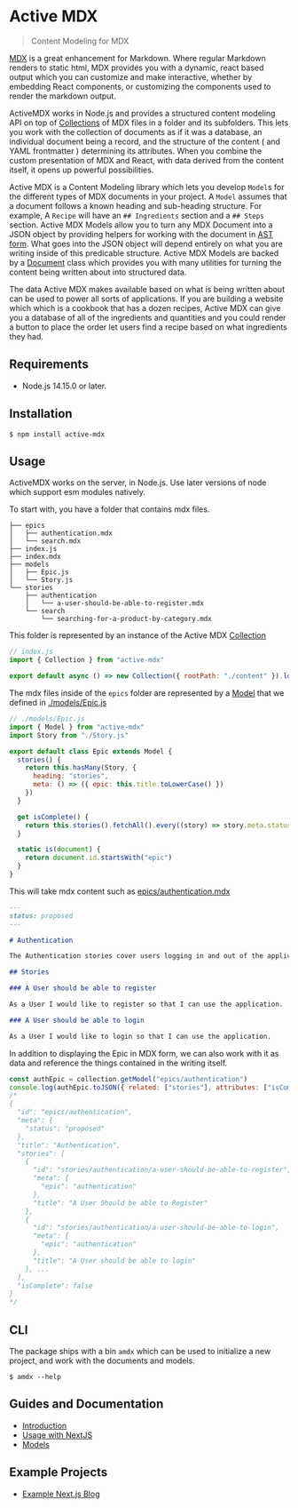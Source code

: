 # Active MDX
> Content Modeling for MDX

[MDX](https://mdxjs.com) is a great enhancement for Markdown. Where regular Markdown renders to static html, MDX provides you with a dynamic, react based output which you can customize and make interactive, whether by embedding React components, or customizing the components used to render the markdown output. 

ActiveMDX works in Node.js and provides a structured content modeling API on top of [Collections](docs/api/Collection.mdx) of MDX files in a folder and its subfolders. This lets you work with the collection of documents as if it was a database, an individual document being a record, and the structure of the content ( and YAML frontmatter ) determining its attributes.  When you combine the custom presentation of MDX and React, with data derived from the content itself, it opens up powerful possibilities.

Active MDX is a Content Modeling library which lets you develop `Model`s for the different types of MDX documents in your project.  A `Model` assumes that a document follows a known heading and sub-heading structure.  For example, A `Recipe` will have an `## Ingredients` section and a `## Steps` section.  Active MDX Models allow you to turn any MDX Document into a JSON object by providing helpers for working with the document in [AST form](https://mdxjs.com).  What goes into the JSON object will depend entirely on what you are writing inside of this predicable structure.  Active MDX Models are backed by a [Document](./docs/api/Document.mdx) class which provides you with many utilities for turning the content being written about into structured data.

The data Active MDX makes available based on what is being written about can be used to power all sorts of applications. If you are building a website which which is a cookbook that has a dozen recipes, Active MDX can give you a database of all of the ingredients and quantities and you could render a button to place the order let users find a recipe based on what ingredients they had.  

## Requirements

- Node.js 14.15.0 or later.

## Installation

```shell
$ npm install active-mdx
```

## Usage

ActiveMDX works on the server, in Node.js. Use later versions of node which support esm modules natively.

To start with, you have a folder that contains mdx files.  

```
├── epics
│   ├── authentication.mdx
│   └── search.mdx
├── index.js
├── index.mdx
├── models
│   ├── Epic.js
│   └── Story.js
└── stories
    ├── authentication
    │   └── a-user-should-be-able-to-register.mdx
    └── search
        └── searching-for-a-product-by-category.mdx
```

This folder is represented by an instance of the Active MDX [Collection](./docs/api/Collection.mdx)

```js
// index.js
import { Collection } from "active-mdx"

export default async () => new Collection({ rootPath: "./content" }).load()
```

The mdx files inside of the `epics` folder are represented by a [Model](./docs/api/Model.mdx) that we defined in [./models/Epic.js](./examples/sdlc/models/Epic.js)

```javascript
// ./models/Epic.js
import { Model } from "active-mdx"
import Story from "./Story.js"

export default class Epic extends Model {
  stories() {
    return this.hasMany(Story, {
      heading: "stories",
      meta: () => ({ epic: this.title.toLowerCase() })
    })
  }

  get isComplete() {
    return this.stories().fetchAll().every((story) => story.meta.status === 'completed')
  }

  static is(document) {
    return document.id.startsWith("epic")
  }
}
```

This will take mdx content such as [epics/authentication.mdx](./examples/sdlc/epics/authentication.mdx)

```md
---
status: proposed
---

# Authentication

The Authentication stories cover users logging in and out of the application, as well as the roles and permissions granted to these users and how they are enforced in the application.

## Stories

### A User should be able to register

As a User I would like to register so that I can use the application.

### A User should be able to login

As a User I would like to login so that I can use the application.
```

In addition to displaying the Epic in MDX form, we can also work with it as data and reference the things contained in the writing itself.

```javascript
const authEpic = collection.getModel("epics/authentication")
console.log(authEpic.toJSON({ related: ["stories"], attributes: ["isComplete"] }))
/*
{
  "id": "epics/authentication",
  "meta": {
    "status": "proposed"
  },
  "title": "Authentication",
  "stories": [
    {
      "id": "stories/authentication/a-user-should-be-able-to-register",
      "meta": {
        "epic": "authentication"
      },
      "title": "A User Should be able to Register"
    },
    {
      "id": "stories/authentication/a-user-should-be-able-to-login",
      "meta": {
        "epic": "authentication"
      },
      "title": "A User should be able to login"
    }, ...
  ],
  "isComplete": false
}
*/
```

## CLI

The package ships with a bin `amdx` which can be used to initialize a new project, and work with the documents and models.

```shell
$ amdx --help
```

## Guides and Documentation

- [Introduction](./docs/guides/introduction.mdx)
- [Usage with NextJS](./docs/guides/usage/with-nextjs.mdx)
- [Models](./docs/guides/models)

## Example Projects

- [Example Next.js Blog](https://github.com/soederpop/active-mdx-nextjs-blog)